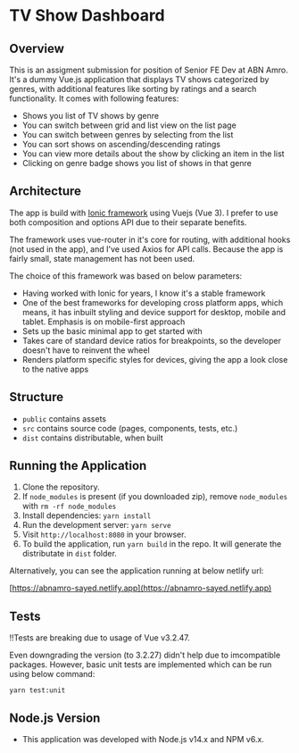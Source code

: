 # TV Show Dashboard

## Overview
This is an assigment submission for position of Senior FE Dev at ABN Amro. It's a dummy Vue.js application that displays TV shows categorized by genres, with additional features like sorting by ratings and a search functionality. It comes with following features:

- Shows you list of TV shows by genre
- You can switch between grid and list view on the list page
- You can switch between genres by selecting from the list
- You can sort shows on ascending/descending ratings
- You can view more details about the show by clicking an item in the list
- Clicking on genre badge shows you list of shows in that genre

## Architecture
The app is build with [Ionic framework](https://ionicframework.com) using Vuejs (Vue 3). I prefer to use both composition and options API due to their separate benefits.

The framework uses vue-router in it's core for routing, with additional hooks (not used in the app), and I've used Axios for API calls. Because the app is fairly small, state management has not been used.

The choice of this framework was based on below parameters:

- Having worked with Ionic for years, I know it's a stable framework
- One of the best frameworks for developing cross platform apps, which means, it has inbuilt styling and device support for desktop, mobile and tablet. Emphasis is on mobile-first approach
- Sets up the basic minimal app to get started with
- Takes care of standard device ratios for breakpoints, so the developer doesn't have to reinvent the wheel
- Renders platform specific styles for devices, giving the app a look close to the native apps

## Structure
- `public` contains assets
- `src` contains source code (pages, components, tests, etc.)
- `dist` contains distributable, when built

## Running the Application
1. Clone the repository.
2. If `node_modules` is present (if you downloaded zip), remove `node_modules` with `rm -rf node_modules`
3. Install dependencies: `yarn install`
4. Run the development server: `yarn serve`
5. Visit `http://localhost:8080` in your browser.
6. To build the application, run `yarn build` in the repo. It will generate the distributate in `dist` folder.

Alternatively, you can see the application running at below netlify url:

[https://abnamro-sayed.netlify.app](https://abnamro-sayed.netlify.app)

## Tests
!!Tests are breaking due to usage of Vue v3.2.47.

Even downgrading the version (to 3.2.27) didn't help due to imcompatible packages. 
However, basic unit tests are implemented which can be run using below command:

`yarn test:unit`

## Node.js Version
- This application was developed with Node.js v14.x and NPM v6.x.
